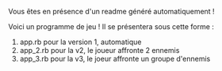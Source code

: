 Vous êtes en présence d'un readme généré automatiquement !

Voici un programme de jeu !
Il se présentera sous cette forme :
  1. app.rb pour la version 1, automatique
  2. app_2.rb pour la v2, le joueur affronte 2 ennemis
  3. app_3.rb pour la v3, le joeur affronte un groupe d'ennemis

